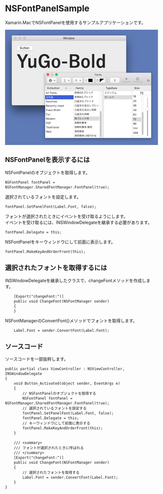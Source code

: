 # NSFontPanelSample

Xamarin.MacでNSFontPanelを使用するサンプルアプリケーションです。

![](screen.png)

## NSFontPanelを表示するには

NSFontPanelのオブジェクトを取得します。

    NSFontPanel fontPanel = NSFontManager.SharedFontManager.FontPanel(true);

選択されているフォントを設定します。

    fontPanel.SetPanelFont(Label.Font, false);

フォントが選択されたときにイベントを受け取るようにします。  
イベントを受け取るには、INSWindowDelegateを継承する必要があります。

    fontPanel.Delegate = this;

NSFontPanelをキーウィンドウにして前面に表示します。

    fontPanel.MakeKeyAndOrderFront(this);

## 選択されたフォントを取得するには

INSWindowDelegateを継承したクラスで、changeFontメソッドを作成します。

        [Export("changeFont:")]
        public void ChangeFont(NSFontManager sender)
        {
        }

NSFontManagerのConvertFont()メソッドでフォントを取得します。

        Label.Font = sender.ConvertFont(Label.Font);

## ソースコード

ソースコードを一部抜粋します。

    public partial class ViewController : NSViewController, INSWindowDelegate
    {
        void Button_Activated(object sender, EventArgs e)
        {
            // NSFontPanelのオブジェクトを取得する
            NSFontPanel fontPanel = NSFontManager.SharedFontManager.FontPanel(true);
            // 選択されているフォントを設定する
            fontPanel.SetPanelFont(Label.Font, false);
            fontPanel.Delegate = this;
            // キーウィンドウにして前面に表示する
            fontPanel.MakeKeyAndOrderFront(this);
        }

        /// <summary>
        /// フォントが選択されたときに呼ばれる
        /// </summary>
        [Export("changeFont:")]
        public void ChangeFont(NSFontManager sender)
        {
            // 選択されたフォントを取得する
            Label.Font = sender.ConvertFont(Label.Font);
        }
    }
